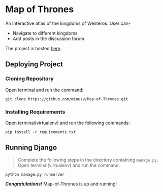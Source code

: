 # Map of Thrones
An interactive atlas of the kingdoms of Westeros. User can-
- Navigate to different kingdoms
- Add posts in the discussion forum

The project is hosted [here](http://minusv.pythonanywhere.com/).

## Deploying Project
### Cloning Repository
Open terminal and run the command:
```
git clone https://github.com/minusv/Map-of-Thrones.git
```
### Installing Requirements
Open terminal(virtualenv) and run the following commands:
```
pip install -r requirements.txt
```
## Running Django
> Complete the following steps in the directory containing `manage.py`.
Open terminal(virtualenv) and run the command:
```
python manage.py runserver
```
***Congratulations!*** Map-of-Thrones is up and running!
